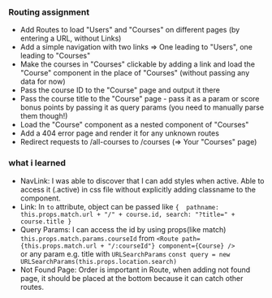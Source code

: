 ### Routing assignment
- Add Routes to load "Users" and "Courses" on different pages (by entering a URL, without Links)
- Add a simple navigation with two links => One leading to "Users", one leading to "Courses"
- Make the courses in "Courses" clickable by adding a link and load the "Course" component in the place of "Courses" (without passing any data for now)
- Pass the course ID to the "Course" page and output it there
- Pass the course title to the "Course" page - pass it as a param or score bonus points by passing it as query params (you need to manually parse them though!)
- Load the "Course" component as a nested component of "Courses"
- Add a 404 error page and render it for any unknown routes
- Redirect requests to /all-courses to /courses (=> Your "Courses" page)
        
### what i learned
- NavLink: I was able to discover that I can add styles when active. Able to access it (.active) in css file without explicitly adding classname to the component.
- Link: In `to` attribute, object can be passed like 
    `{  pathname: this.props.match.url + "/" + course.id, search: "?title=" + course.title }`
- Query Params: I can access the id by using props(like match) 
    `this.props.match.params.courseId` from `<Route path={this.props.match.url + "/:courseId"} component={Course} />`   
    or any param e.g. title with `URLSearchParams` `const query = new URLSearchParams(this.props.location.search)`
- Not Found Page: Order is important in Route, when adding not found page, it should be placed at the bottom because it can catch other routes.
